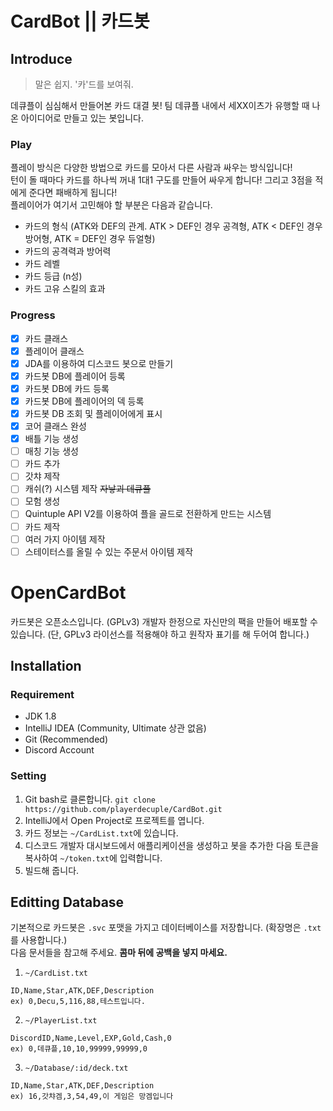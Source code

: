 # CardBot || 카드봇

## Introduce
> 말은 쉽지. '카'드를 보여줘.

데큐플이 심심해서 만들어본 카드 대결 봇! 팀 데큐플 내에서 세XX이츠가 유행할 때 나온 아이디어로 만들고 있는 봇입니다.

### Play
플레이 방식은 다양한 방법으로 카드를 모아서 다른 사람과 싸우는 방식입니다!  
턴이 돌 때마다 카드를 하나씩 꺼내 1대1 구도를 만들어 싸우게 합니다! 그리고 3점을 적에게 준다면 패배하게 됩니다!  
플레이어가 여기서 고민해야 할 부분은 다음과 같습니다.
 * 카드의 형식 (ATK와 DEF의 관계. ATK > DEF인 경우 공격형, ATK < DEF인 경우 방어형, ATK = DEF인 경우 듀얼형)
 * 카드의 공격력과 방어력
 * 카드 레벨
 * 카드 등급 (n성)
 * 카드 고유 스킬의 효과

### Progress
 - [x] 카드 클래스
 - [x] 플레이어 클래스
 - [x] JDA를 이용하여 디스코드 봇으로 만들기
 - [x] 카드봇 DB에 플레이어 등록
 - [x] 카드봇 DB에 카드 등록
 - [x] 카드봇 DB에 플레이어의 덱 등록
 - [x] 카드봇 DB 조회 및 플레이어에게 표시
 - [x] 코어 클래스 완성
 - [x] 배틀 기능 생성
 - [ ] 매칭 기능 생성
 - [ ] 카드 추가
 - [ ] 갓챠 제작
 - [ ] 캐쉬(?) 시스템 제작 ~~자낳괴 데큐플~~
 - [ ] 모험 생성
 - [ ] Quintuple API V2를 이용하여 플을 골드로 전환하게 만드는 시스템
 - [ ] 카드 제작
 - [ ] 여러 가지 아이템 제작
 - [ ] 스테이터스를 올릴 수 있는 주문서 아이템 제작
 
# OpenCardBot
카드봇은 오픈소스입니다. (GPLv3) 개발자 한정으로 자신만의 팩을 만들어 배포할 수 있습니다. (단, GPLv3 라이선스를 적용해야 하고 원작자 표기를 해 두어여 합니다.)

## Installation

### Requirement
 * JDK 1.8
 * IntelliJ IDEA (Community, Ultimate 상관 없음)
 * Git (Recommended)
 * Discord Account
 
### Setting
1. Git bash로 클론합니다.
```git clone https://github.com/playerdecuple/CardBot.git```
2. IntelliJ에서 Open Project로 프로젝트를 엽니다.
3. 카드 정보는 `~/CardList.txt`에 있습니다.
4. 디스코드 개발자 대시보드에서 애플리케이션을 생성하고 봇을 추가한 다음 토큰을 복사하여 `~/token.txt`에 입력합니다.
5. 빌드해 줍니다.

## Editting Database
기본적으로 카드봇은 `.svc` 포맷을 가지고 데이터베이스를 저장합니다. (확장명은 `.txt`를 사용합니다.)  
다음 문서들을 참고해 주세요. **콤마 뒤에 공백을 넣지 마세요.**

1. `~/CardList.txt`
```
ID,Name,Star,ATK,DEF,Description
ex) 0,Decu,5,116,88,테스트입니다.
```

2. `~/PlayerList.txt`
```
DiscordID,Name,Level,EXP,Gold,Cash,0
ex) 0,데큐플,10,10,99999,99999,0
```

3. `~/Database/:id/deck.txt`
```
ID,Name,Star,ATK,DEF,Description
ex) 16,갓챠겜,3,54,49,이 게임은 망겜입니다
```
